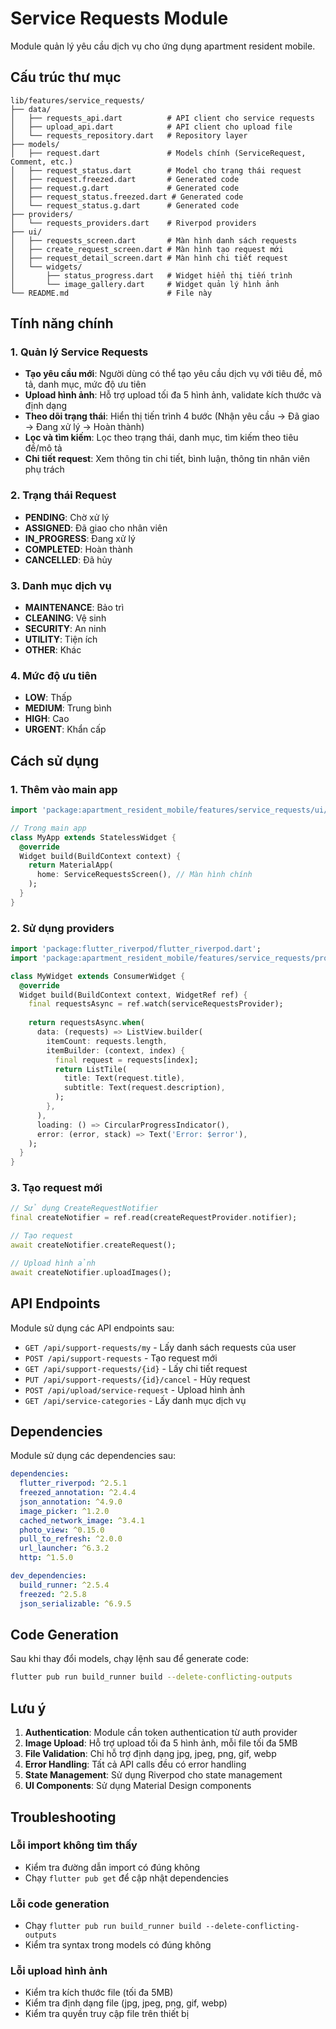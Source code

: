 # Service Requests Module

Module quản lý yêu cầu dịch vụ cho ứng dụng apartment resident mobile.

## Cấu trúc thư mục

```
lib/features/service_requests/
├── data/
│   ├── requests_api.dart          # API client cho service requests
│   ├── upload_api.dart            # API client cho upload file
│   └── requests_repository.dart   # Repository layer
├── models/
│   ├── request.dart               # Models chính (ServiceRequest, Comment, etc.)
│   ├── request_status.dart        # Model cho trạng thái request
│   ├── request.freezed.dart       # Generated code
│   ├── request.g.dart             # Generated code
│   ├── request_status.freezed.dart # Generated code
│   └── request_status.g.dart      # Generated code
├── providers/
│   └── requests_providers.dart    # Riverpod providers
├── ui/
│   ├── requests_screen.dart       # Màn hình danh sách requests
│   ├── create_request_screen.dart # Màn hình tạo request mới
│   ├── request_detail_screen.dart # Màn hình chi tiết request
│   └── widgets/
│       ├── status_progress.dart   # Widget hiển thị tiến trình
│       └── image_gallery.dart     # Widget quản lý hình ảnh
└── README.md                      # File này
```

## Tính năng chính

### 1. Quản lý Service Requests
- **Tạo yêu cầu mới**: Người dùng có thể tạo yêu cầu dịch vụ với tiêu đề, mô tả, danh mục, mức độ ưu tiên
- **Upload hình ảnh**: Hỗ trợ upload tối đa 5 hình ảnh, validate kích thước và định dạng
- **Theo dõi trạng thái**: Hiển thị tiến trình 4 bước (Nhận yêu cầu → Đã giao → Đang xử lý → Hoàn thành)
- **Lọc và tìm kiếm**: Lọc theo trạng thái, danh mục, tìm kiếm theo tiêu đề/mô tả
- **Chi tiết request**: Xem thông tin chi tiết, bình luận, thông tin nhân viên phụ trách

### 2. Trạng thái Request
- **PENDING**: Chờ xử lý
- **ASSIGNED**: Đã giao cho nhân viên
- **IN_PROGRESS**: Đang xử lý
- **COMPLETED**: Hoàn thành
- **CANCELLED**: Đã hủy

### 3. Danh mục dịch vụ
- **MAINTENANCE**: Bảo trì
- **CLEANING**: Vệ sinh
- **SECURITY**: An ninh
- **UTILITY**: Tiện ích
- **OTHER**: Khác

### 4. Mức độ ưu tiên
- **LOW**: Thấp
- **MEDIUM**: Trung bình
- **HIGH**: Cao
- **URGENT**: Khẩn cấp

## Cách sử dụng

### 1. Thêm vào main app

```dart
import 'package:apartment_resident_mobile/features/service_requests/ui/requests_screen.dart';

// Trong main app
class MyApp extends StatelessWidget {
  @override
  Widget build(BuildContext context) {
    return MaterialApp(
      home: ServiceRequestsScreen(), // Màn hình chính
    );
  }
}
```

### 2. Sử dụng providers

```dart
import 'package:flutter_riverpod/flutter_riverpod.dart';
import 'package:apartment_resident_mobile/features/service_requests/providers/requests_providers.dart';

class MyWidget extends ConsumerWidget {
  @override
  Widget build(BuildContext context, WidgetRef ref) {
    final requestsAsync = ref.watch(serviceRequestsProvider);
    
    return requestsAsync.when(
      data: (requests) => ListView.builder(
        itemCount: requests.length,
        itemBuilder: (context, index) {
          final request = requests[index];
          return ListTile(
            title: Text(request.title),
            subtitle: Text(request.description),
          );
        },
      ),
      loading: () => CircularProgressIndicator(),
      error: (error, stack) => Text('Error: $error'),
    );
  }
}
```

### 3. Tạo request mới

```dart
// Sử dụng CreateRequestNotifier
final createNotifier = ref.read(createRequestProvider.notifier);

// Tạo request
await createNotifier.createRequest();

// Upload hình ảnh
await createNotifier.uploadImages();
```

## API Endpoints

Module sử dụng các API endpoints sau:

- `GET /api/support-requests/my` - Lấy danh sách requests của user
- `POST /api/support-requests` - Tạo request mới
- `GET /api/support-requests/{id}` - Lấy chi tiết request
- `PUT /api/support-requests/{id}/cancel` - Hủy request
- `POST /api/upload/service-request` - Upload hình ảnh
- `GET /api/service-categories` - Lấy danh mục dịch vụ

## Dependencies

Module sử dụng các dependencies sau:

```yaml
dependencies:
  flutter_riverpod: ^2.5.1
  freezed_annotation: ^2.4.4
  json_annotation: ^4.9.0
  image_picker: ^1.2.0
  cached_network_image: ^3.4.1
  photo_view: ^0.15.0
  pull_to_refresh: ^2.0.0
  url_launcher: ^6.3.2
  http: ^1.5.0

dev_dependencies:
  build_runner: ^2.5.4
  freezed: ^2.5.8
  json_serializable: ^6.9.5
```

## Code Generation

Sau khi thay đổi models, chạy lệnh sau để generate code:

```bash
flutter pub run build_runner build --delete-conflicting-outputs
```

## Lưu ý

1. **Authentication**: Module cần token authentication từ auth provider
2. **Image Upload**: Hỗ trợ upload tối đa 5 hình ảnh, mỗi file tối đa 5MB
3. **File Validation**: Chỉ hỗ trợ định dạng jpg, jpeg, png, gif, webp
4. **Error Handling**: Tất cả API calls đều có error handling
5. **State Management**: Sử dụng Riverpod cho state management
6. **UI Components**: Sử dụng Material Design components

## Troubleshooting

### Lỗi import không tìm thấy
- Kiểm tra đường dẫn import có đúng không
- Chạy `flutter pub get` để cập nhật dependencies

### Lỗi code generation
- Chạy `flutter pub run build_runner build --delete-conflicting-outputs`
- Kiểm tra syntax trong models có đúng không

### Lỗi upload hình ảnh
- Kiểm tra kích thước file (tối đa 5MB)
- Kiểm tra định dạng file (jpg, jpeg, png, gif, webp)
- Kiểm tra quyền truy cập file trên thiết bị